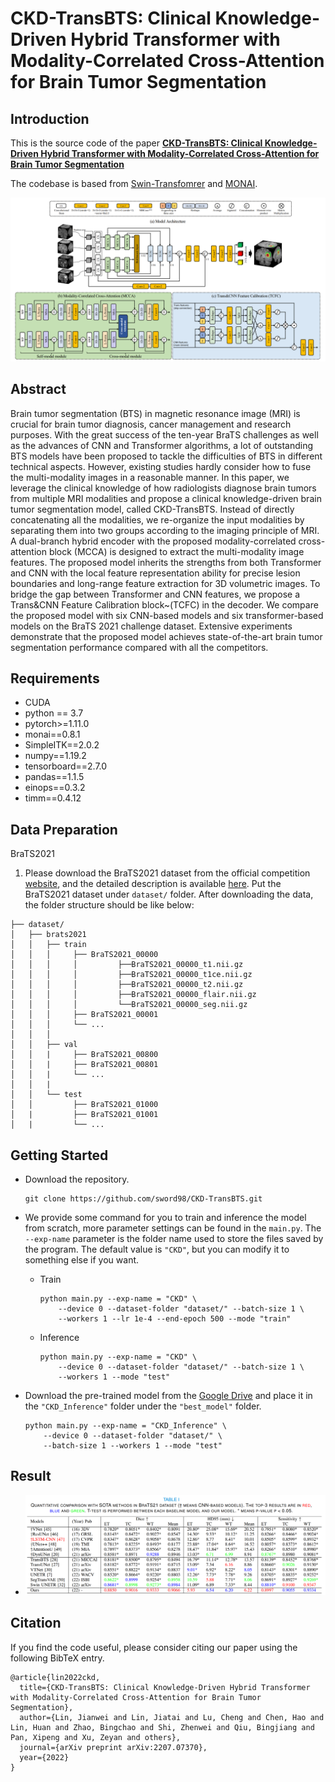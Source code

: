 # CKD-TransBTS: Clinical Knowledge-Driven Hybrid Transformer with Modality-Correlated Cross-Attention for Brain Tumor Segmentation


## Introduction
This is the source code of the paper **[CKD-TransBTS: Clinical Knowledge-Driven Hybrid Transformer with Modality-Correlated Cross-Attention for Brain Tumor Segmentation](https://arxiv.org/abs/2207.07370)**

The codebase is based from [Swin-Transfomrer](https://github.com/microsoft/Swin-Transformer) and [MONAI](https://github.com/Project-MONAI/MONAI).

![outline](CKD-TransBTS.png)

## Abstract
Brain tumor segmentation (BTS) in magnetic resonance image (MRI) is crucial for brain tumor diagnosis, cancer management and research purposes. With the great success of the ten-year BraTS challenges as well as the advances of CNN and Transformer algorithms, a lot of outstanding BTS models have been proposed to tackle the difficulties of BTS in different technical aspects. However, existing studies hardly consider how to fuse the multi-modality images in a reasonable manner. In this paper, we leverage the clinical knowledge of how radiologists diagnose brain tumors from multiple MRI modalities and propose a clinical knowledge-driven brain tumor segmentation model, called CKD-TransBTS. Instead of directly concatenating all the modalities, we re-organize the input modalities by separating them into two groups according to the imaging principle of MRI. A dual-branch hybrid encoder with the proposed modality-correlated cross-attention block (MCCA) is designed to extract the multi-modality image features. The proposed model inherits the strengths from both Transformer and CNN with the local feature representation ability for precise lesion boundaries and long-range feature extraction for 3D volumetric images. To bridge the gap between Transformer and CNN features, we propose a Trans\&CNN Feature Calibration block~(TCFC) in the decoder. We compare the proposed model with six CNN-based models and six transformer-based models on the BraTS 2021 challenge dataset. Extensive experiments demonstrate that the proposed model achieves state-of-the-art brain tumor segmentation performance compared with all the competitors.



## Requirements

- CUDA
- python == 3.7
- pytorch>=1.11.0
- monai==0.8.1
- SimpleITK==2.0.2 
- numpy==1.19.2
- tensorboard==2.7.0
- pandas==1.1.5
- einops==0.3.2
- timm==0.4.12
## Data Preparation

BraTS2021

1. Please download the BraTS2021 dataset from the official competition[ website](https://www.synapse.org/#!Synapse:syn25829067/wiki/), and the detailed description is available [here](http://braintumorsegmentation.org/). Put the BraTS2021 dataset under `dataset/` folder. After downloading the data, the folder structure should be like below:

```
├── dataset/
│   ├── brats2021
│   │   ├── train
│   │   │     ├── BraTS2021_00000
│   │   │	  │		    ├──BraTS2021_00000_t1.nii.gz
│   │   │	  │		    ├──BraTS2021_00000_t1ce.nii.gz
│   │   │	  │		    ├──BraTS2021_00000_t2.nii.gz
│   │   │	  │		    ├──BraTS2021_00000_flair.nii.gz
│   │   │	  │		    └──BraTS2021_00000_seg.nii.gz
│   │   │     ├── BraTS2021_00001   
│   │   │     └── ...
│   │   │        
│   │   ├── val
│   │   |     ├── BraTS2021_00800
│   │   |     ├── BraTS2021_00801
│   │   |     └── ...
│   │   |     
│   │   └── test
│   │         ├── BraTS2021_01000        
│   |         ├── BraTS2021_01001
│   |         └── ...
```

## Getting Started

- Download the repository.

  ```
  git clone https://github.com/sword98/CKD-TransBTS.git
  ```

- We provide some command for you to train and inference the model  from scratch, more  parameter settings can be found in the `main.py`. The `--exp-name` parameter is the folder name used to store the files saved by the program. The default value is `"CKD"`, but you can modify it to something else if you want.

  - Train

    ```
    python main.py --exp-name = "CKD" \
        --device 0 --dataset-folder "dataset/" --batch-size 1 \
        --workers 1 --lr 1e-4 --end-epoch 500 --mode "train"
    ```

  - Inference

    ```
    python main.py --exp-name = "CKD" \
        --device 0 --dataset-folder "dataset/" --batch-size 1 \
        --workers 1 --mode "test"
    ```

- Download the pre-trained model from the [Google Drive](https://drive.google.com/file/d/1gQLQzx2g9_BFhI_rpOfDfERLozHX7pOg/view?) and place it in the  `"CKD_Inference"` folder under the `"best_model"` folder.

  ```
  python main.py --exp-name = "CKD_Inference" \
      --device 0 --dataset-folder "dataset/" \
      --batch-size 1 --workers 1 --mode "test"
  ```
  
  

## Result

- ![outline](Quantitative_Result.png)

## Citation
If you find the code useful, please consider citing our paper using the following BibTeX entry.
```
@article{lin2022ckd,
  title={CKD-TransBTS: Clinical Knowledge-Driven Hybrid Transformer with Modality-Correlated Cross-Attention for Brain Tumor Segmentation},
  author={Lin, Jianwei and Lin, Jiatai and Lu, Cheng and Chen, Hao and Lin, Huan and Zhao, Bingchao and Shi, Zhenwei and Qiu, Bingjiang and Pan, Xipeng and Xu, Zeyan and others},
  journal={arXiv preprint arXiv:2207.07370},
  year={2022}
}
```

